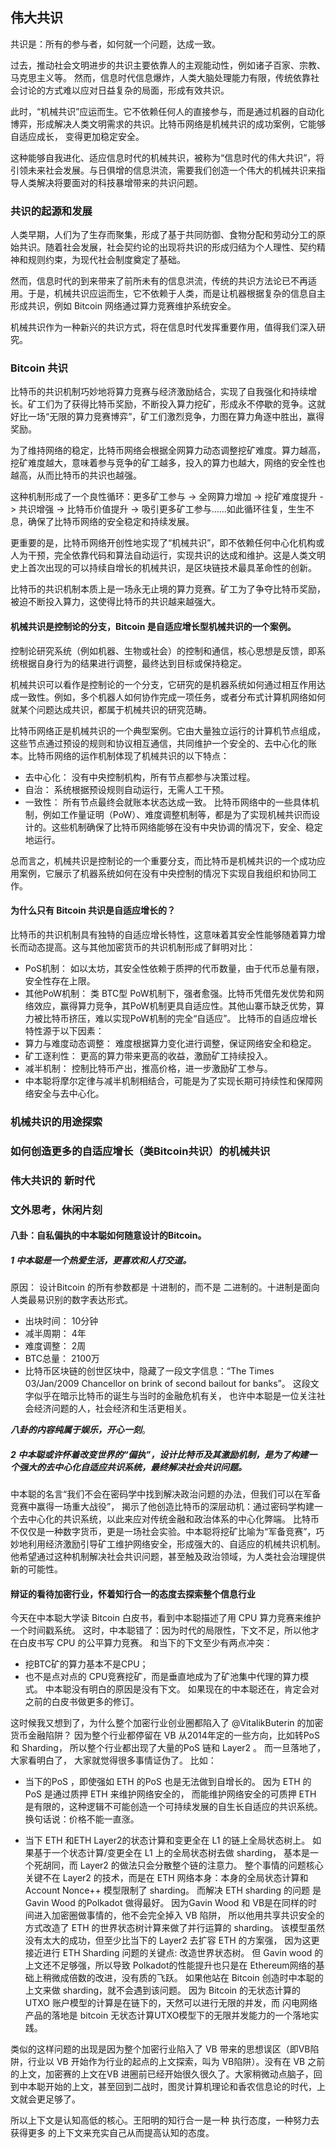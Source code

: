 ## 伟大共识
共识是：所有的参与者，如何就一个问题，达成一致。

过去，推动社会文明进步的共识主要依靠人的主观能动性，例如诸子百家、宗教、马克思主义等。 然而，信息时代信息爆炸，人类大脑处理能力有限，传统依靠社会讨论的方式难以应对日益复杂的局面，形成有效共识。

此时，“机械共识”应运而生。它不依赖任何人的直接参与，而是通过机器的自动化博弈，形成解决人类文明需求的共识。比特币网络是机械共识的成功案例，它能够自适应成长， 变得更加稳定安全。

这种能够自我进化、适应信息时代的机械共识，被称为“信息时代的伟大共识”，将引领未来社会发展。与日俱增的信息洪流，需要我们创造一个伟大的机械共识来指导人类解决将要面对的科技暴增带来的共识问题。


### 共识的起源和发展

人类早期，人们为了生存而聚集，形成了基于共同防御、食物分配和劳动分工的原始共识。随着社会发展，社会契约论的出现将共识的形成归结为个人理性、契约精神和规则约束，为现代社会制度奠定了基础。

然而，信息时代的到来带来了前所未有的信息洪流，传统的共识方法论已不再适用。于是，机械共识应运而生，它不依赖于人类，而是让机器根据复杂的信息自主形成共识，例如 Bitcoin 网络通过算力竞赛维护系统安全。

机械共识作为一种新兴的共识方式，将在信息时代发挥重要作用，值得我们深入研究。


### Bitcoin 共识

比特币的共识机制巧妙地将算力竞赛与经济激励结合，实现了自我强化和持续增长。矿工们为了获得比特币奖励，不断投入算力挖矿，形成永不停歇的竞争。这就好比一场“无限的算力竞赛博弈”，矿工们激烈竞争，力图在算力角逐中胜出，赢得奖励。

为了维持网络的稳定，比特币网络会根据全网算力动态调整挖矿难度。算力越高，挖矿难度越大，意味着参与竞争的矿工越多，投入的算力也越大，网络的安全性也越高，从而比特币的共识也越强。

这种机制形成了一个良性循环：更多矿工参与 -> 全网算力增加 -> 挖矿难度提升 -> 共识增强 -> 比特币价值提升 -> 吸引更多矿工参与……如此循环往复，生生不息，确保了比特币网络的安全稳定和持续发展。

更重要的是，比特币网络开创性地实现了“机械共识”，即不依赖任何中心化机构或人为干预，完全依靠代码和算法自动运行，实现共识的达成和维护。这是人类文明史上首次出现的可以持续自增长的机械共识，是区块链技术最具革命性的创新。

比特币的共识机制本质上是一场永无止境的算力竞赛。矿工为了争夺比特币奖励，被迫不断投入算力，这使得比特币的共识越来越强大。

#### 机械共识是控制论的分支，Bitcoin 是自适应增长型机械共识的一个案例。
控制论研究系统（例如机器、生物或社会）的控制和通信，核心思想是反馈，即系统根据自身行为的结果进行调整，最终达到目标或保持稳定。

机械共识可以看作是控制论的一个分支，它研究的是机器系统如何通过相互作用达成一致性。例如，多个机器人如何协作完成一项任务，或者分布式计算机网络如何就某个问题达成共识，都属于机械共识的研究范畴。

比特币网络正是机械共识的一个典型案例。它由大量独立运行的计算机节点组成，这些节点通过预设的规则和协议相互通信，共同维护一个安全的、去中心化的账本。比特币网络的运作机制体现了机械共识的以下特点：
- 去中心化： 没有中央控制机构，所有节点都参与决策过程。
- 自治： 系统根据预设规则自动运行，无需人工干预。
- 一致性： 所有节点最终会就账本状态达成一致。
比特币网络中的一些具体机制，例如工作量证明（PoW）、难度调整机制等，都是为了实现机械共识而设计的。这些机制确保了比特币网络能够在没有中央协调的情况下，安全、稳定地运行。

总而言之，机械共识是控制论的一个重要分支，而比特币是机械共识的一个成功应用案例，它展示了机器系统如何在没有中央控制的情况下实现自我组织和协同工作。

#### 为什么只有 Bitcoin 共识是自适应增长的？
比特币的共识机制具有独特的自适应增长特性，这意味着其安全性能够随着算力增长而动态提高。这与其他加密货币的共识机制形成了鲜明对比：
- PoS机制：  如以太坊，其安全性依赖于质押的代币数量，由于代币总量有限，安全性存在上限。
- 其他PoW机制： 类 BTC型 PoW机制下，强者愈强。比特币凭借先发优势和网络效应，赢得算力竞争，其PoW机制更具自适应性。其他山寨币缺乏优势，算力被比特币挤压，难以实现PoW机制的完全“自适应”。
比特币的自适应增长特性源于以下因素：
- 算力与难度动态调整： 难度根据算力变化进行调整，保证网络安全和稳定。
- 矿工逐利性： 更高的算力带来更高的收益，激励矿工持续投入。
- 减半机制： 控制比特币产出，推高价格，进一步激励矿工参与。
- 中本聪将摩尔定律与减半机制相结合，可能是为了实现长期可持续性和保障网络安全与去中心化。


### 机械共识的用途探索

### 如何创造更多的自适应增长（类Bitcoin共识）的机械共识

### 伟大共识的 新时代


### 文外思考，休闲片刻
#### 八卦：自私偏执的中本聪如何随意设计的Bitcoin。
##### 1 中本聪是一个热爱生活，更喜欢和人打交道。
原因： 设计Bitcoin 的所有参数都是 十进制的，而不是 二进制的。十进制是面向人类最易识别的数字表达形式。
- 出块时间： 10分钟
- 减半周期： 4年
- 难度调整： 2周
- BTC总量： 2100万
- 比特币区块链的创世区块中，隐藏了一段文字信息：“The Times 03/Jan/2009 Chancellor on brink of second bailout for banks”。 这段文字似乎在暗示比特币的诞生与当时的金融危机有关， 也许中本聪是一位关注社会经济问题的人，社会经济和生活更相关。

***八卦的内容纯属于娱乐，开心一刻***。

##### 2 中本聪或许怀着改变世界的“偏执”，设计比特币及其激励机制，是为了构建一个强大的去中心化自适应共识系统，最终解决社会共识问题。 
中本聪的名言“我们不会在密码学中找到解决政治问题的办法，但我们可以在军备竞赛中赢得一场重大战役”， 揭示了他创造比特币的深层动机：通过密码学构建一个去中心化的共识系统，以此来应对传统金融和政治体系的中心化弊端。
比特币不仅仅是一种数字货币，更是一场社会实验。中本聪将挖矿比喻为“军备竞赛”，巧妙地利用经济激励引导矿工维护网络安全，形成强大的、自适应的机械共识机制。他希望通过这种机制解决社会共识问题，甚至触及政治领域，为人类社会治理提供新的可能性。


#### 辩证的看待加密行业，怀着知行合一的态度去探索整个信息行业
今天在中本聪大学读 Bitcoin 白皮书，看到中本聪描述了用 CPU 算力竞赛来维护一个时间戳系统。 这时，中本聪错了：因为时代的局限性，下文不足，所以他才在白皮书写 CPU 的公平算力竞赛。 和当下的下文至少有两点冲突： 
- 挖BTC矿的算力基本不是CPU；
- 也不是点对点的 CPU竞赛挖矿，而是垂直地成为了矿池集中代理的算力模式。 
中本聪没有明白的原因是没有下文。 如果现在的中本聪还在，肯定会对之前的白皮书做更多的修订。


这时候我又想到了，为什么整个加密行业创业圈都陷入了 @VitalikButerin 的加密货币金融陷阱？ 因为整个行业都停留在 VB 从2014年定的一些方向，比如转PoS 和 Sharding， 所以整个行业都出现了大量的PoS 链和 Layer2 。 而一旦落地了，大家看明白了， 大家就觉得很多事情证伪了。 比如： 
- 当下的PoS ，即使强如 ETH 的PoS 也是无法做到自增长的。
因为 ETH 的PoS 是通过质押 ETH 来维护网络安全的， 而能维护网络安全的可质押 ETH 是有限的，这种逻辑不可能创造一个可持续发展的自生长自适应的共识系统。 换句话说：价格不能一直涨。 

- 当下 ETH 和ETH Layer2的状态计算和变更全在 L1 的链上全局状态树上。 
如果基于一个状态计算/变更全在 L1 上的全局状态树去做 sharding， 基本是一个死胡同，而 Layer2 的做法只会分散整个链的注意力。 整个事情的问题核心关键不在 Layer2 的技术，而是在 ETH 网络本身：本身的全局状态计算和Account Nonce++ 模型限制了 sharding。 而解决 ETH sharding 的问题 是 Gavin Wood 的Polkadot 做得最好。 因为Gavin Wood 和 VB是在同样的时间进入加密圈做事情的，他不会完全掉入 VB 陷阱， 所以他用共享共识安全的方式改造了 ETH 的世界状态树计算来做了并行运算的 sharding。 该模型虽然没有太大的成功，但至少比当下的 Layer2 去扩容 ETH 的方案强， 因为这更接近进行 ETH Sharding 问题的关键点: 改造世界状态树。 但 Gavin wood 的上文还不足够强，所以导致 Polkadot的性能提升也只是在 Ethereum网络的基础上稍微成倍数的改进，没有质的飞跃。 如果他站在 Bitcoin 创造时中本聪的上文来做 sharding，就不会遇到该问题。  因为 Bitcoin 的无状态计算的 UTXO 账户模型的计算是在链下的，天然可以进行无限的并发，而 闪电网络产品的落地是 bitcoin 无状态计算UTXO模型下的无限并发能力的一个落地实践。

类似的这样问题的出现是因为整个加密行业陷入了 VB 带来的思想误区（即VB陷阱，行业以 VB 开始作为行业的起点的上文探索，叫为 VB陷阱）。没有在 VB 之前的上文，加密赛的上文在VB 进圈前已经开始很久很久了。大家稍微动点脑子，回到中本聪开始的上文，甚至回到二战时，图灵计算机理论和香农信息论的时代，上文就会更足够了。

所以上下文是认知高低的核心。王阳明的知行合一是一种 执行态度，一种努力去获得更多 的上下文来充实自己从而提高认知的态度。
